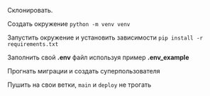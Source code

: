 Склонировать.

Создать окружение `python -m venv venv`

Запустить окружение и установить зависимости
`pip install -r requirements.txt`

Заполнить свой **.env** файл используя пример **.env_example**

Прогнать миграции и создать суперпользователя

Пушить на свои ветки, `main` и `deploy` не трогать


